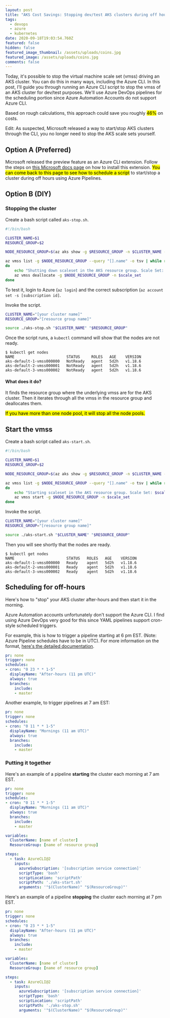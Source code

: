 ```yaml
---
layout: post
title: "AKS Cost Savings: Stopping dev/test AKS clusters during off hours"
tags:
  - devops
  - azure
  - kubernetes
date: 2020-09-18T19:03:54.760Z
featured: false
hidden: false
featured_image_thumbnail: /assets/uploads/coins.jpg
featured_image: /assets/uploads/coins.jpg
comments: false
---
```

Today, it's possible to stop the virtual machine scale set (vmss) driving an AKS cluster. 
You can do this in many ways, including the Azure CLI. In this post, I'll guide you through running an Azure CLI script to stop the vmss of an AKS cluster for dev/test purposes. We'll use Azure DevOps pipelines for the scheduling portion since Azure Automation Accounts do not support Azure CLI.

Based on rough calculations, this approach could save you roughly <mark>46%</mark> on costs.

Edit: As suspected, Microsoft released a way to start/stop AKS clusters through the CLI, you no longer need to stop the AKS scale sets yourself.

<!--more--> 

## Option A (Preferred)

Microsoft released the preview feature as an Azure CLI extension. Follow the steps on [this Microsoft docs page](https://docs.microsoft.com/en-us/azure/aks/start-stop-cluster) on how to install this extension. <mark>You can come back to this page to see how to schedule a script</mark> to start/stop a cluster during off hours using Azure Pipelines.

## Option B (DIY)
### Stopping the cluster

Create a bash script called `aks-stop.sh`. 

```sh
#!/bin/bash

CLUSTER_NAME=$1
RESOURCE_GROUP=$2

NODE_RESOURCE_GROUP=$(az aks show -g $RESOURCE_GROUP -n $CLUSTER_NAME --query "nodeResourceGroup" -o tsv)

az vmss list -g $NODE_RESOURCE_GROUP --query "[].name" -o tsv | while read -r scale_set
do 
    echo "Shutting down scaleset in the AKS resource group. Scale Set: $scale_set"
    az vmss deallocate -g $NODE_RESOURCE_GROUP -n $scale_set
done
```

To test it, login to Azure (`az login`) and the correct subscription (`az account set -s [subscription id]`. 

Invoke the script. 

```sh
CLUSTER_NAME="[your cluster name]"
RESOURCE_GROUP="[resource group name]"

source ./aks-stop.sh "$CLUSTER_NAME" "$RESOURCE_GROUP"
```

Once the script runs, a `kubectl` command will show that the nodes are not ready.

```console
$ kubectl get nodes
NAME                       STATUS     ROLES   AGE    VERSION
aks-default-1-vmss000000   NotReady   agent   5d2h   v1.18.6
aks-default-2-vmss000001   NotReady   agent   5d2h   v1.18.6
aks-default-3-vmss000002   NotReady   agent   5d2h   v1.18.6
```

#### What does it do?

It finds the resource group where the underlying vmss are for the AKS cluster. Then it iterates through all the vmss in the resource group and deallocates them.

<mark>If you have more than one node pool, it will stop all the node pools.</mark>

## Start the vmss

Create a bash script called `aks-start.sh`.

```sh
#!/bin/bash

CLUSTER_NAME=$1
RESOURCE_GROUP=$2

NODE_RESOURCE_GROUP=$(az aks show -g $RESOURCE_GROUP -n $CLUSTER_NAME --query "nodeResourceGroup" -o tsv)

az vmss list -g $NODE_RESOURCE_GROUP --query "[].name" -o tsv | while read -r scale_set
do 
    echo "Starting scaleset in the AKS resource group. Scale Set: $scale_set"
    az vmss start -g $NODE_RESOURCE_GROUP -n $scale_set
done
```

Invoke the script. 

```sh
CLUSTER_NAME="[your cluster name]"
RESOURCE_GROUP="[resource group name]"

source ./aks-start.sh "$CLUSTER_NAME" "$RESOURCE_GROUP"
```

Then you will see shortly that the nodes are ready.

``` console
$ kubectl get nodes
NAME                       STATUS   ROLES   AGE    VERSION
aks-default-1-vmss000000   Ready    agent   5d2h   v1.18.6
aks-default-2-vmss000001   Ready    agent   5d2h   v1.18.6
aks-default-3-vmss000002   Ready    agent   5d2h   v1.18.6
```

## Scheduling for off-hours

Here's how to "stop" your AKS cluster after-hours and then start it in the morning.

Azure Automation accounts unfortunately don't support the Azure CLI. I find using Azure DevOps very good for this since YAML pipelines support cron-style scheduled triggers.

For example, this is how to trigger a pipeline starting at 6 pm EST. (Note: Azure Pipeline schedules have to be in UTC).
For more information on the format, [here's the detailed documentation](https://docs.microsoft.com/en-us/azure/devops/pipelines/process/scheduled-triggers?view=azure-devops&tabs=yaml).

```yaml
pr: none 
trigger: none
schedules:
- cron: "0 23 * * 1-5"
  displayName: "After-hours (11 pm UTC)"
  always: true
  branches:
    include:
    - master
```

Another example, to trigger pipelines at 7 am EST:

```yaml
pr: none 
trigger: none
schedules:
- cron: "0 11 * * 1-5"
  displayName: "Mornings (11 am UTC)"
  always: true
  branches:
    include:
    - master
```

### Putting it together

Here's an example of a pipeline **starting** the cluster each morning at 7 am EST.

```yaml
pr: none 
trigger: none
schedules:
- cron: "0 11 * * 1-5"
  displayName: "Mornings (11 am UTC)"
  always: true
  branches:
    include:
    - master

variables:
  ClusterName: [name of cluster]
  ResourceGroup: [name of resource group]

steps:
  - task: AzureCLI@2
    inputs:
      azureSubscription: '[subscription service connection]'
      scriptType: 'bash'
      scriptLocation: 'scriptPath'
      scriptPath: './aks-start.sh'
      arguments: '"$(ClusterName)" "$(ResourceGroup)"'
```

Here's an example of a pipeline **stopping** the cluster each morning at 7 pm EST.

```yaml
pr: none 
trigger: none
schedules:
- cron: "0 23 * * 1-5"
  displayName: "After-hours (11 pm UTC)"
  always: true
  branches:
    include:
    - master

variables:
  ClusterName: [name of cluster]
  ResourceGroup: [name of resource group]

steps:
  - task: AzureCLI@2
    inputs:
      azureSubscription: '[subscription service connection]'
      scriptType: 'bash'
      scriptLocation: 'scriptPath'
      scriptPath: './aks-stop.sh'
      arguments: '"$(ClusterName)" "$(ResourceGroup)"'
```